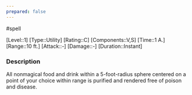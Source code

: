 ```yaml
---
prepared: false
---
```

#spell

[Level::1]
[Type::Utility]
[Rating::C]
[Components::V,S]
[Time::1 A.]
[Range::10 ft.]
[Attack::\-]
[Damage::\-]
[Duration::Instant]
### Description

All nonmagical food and drink within a 5-foot-radius sphere centered on a point of your choice within range is purified and rendered free of poison and disease.